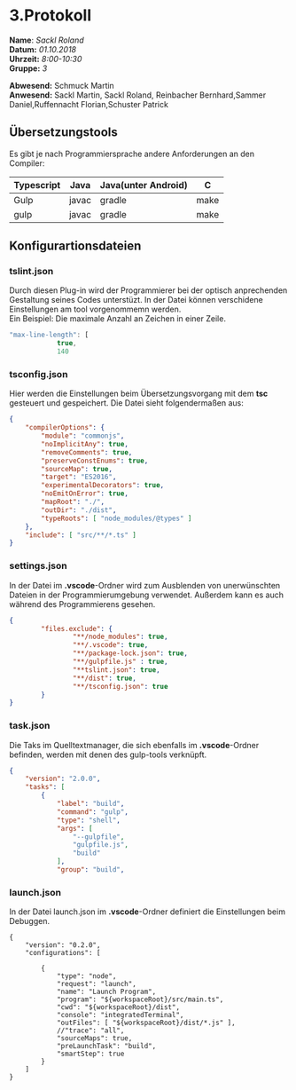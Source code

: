 # 3.Protokoll  
  
  **Name**:  *Sackl Roland*  
  **Datum:** *01.10.2018*  
  **Uhrzeit:** *8:00-10:30*  
  **Gruppe:** *3*  
  
  **Abwesend:** Schmuck Martin  
  **Anwesend:**   Sackl Martin, Sackl Roland, Reinbacher Bernhard,Sammer Daniel,Ruffennacht Florian,Schuster Patrick
   

## Übersetzungstools  
Es gibt je nach Programmiersprache andere Anforderungen an den Compiler:

Typescript | Java | Java(unter Android) | C  
---------- | ---- | ------------------- | -  
Gulp | javac | gradle | make   
gulp | javac | gradle | make  

## Konfigurartionsdateien  

### tslint.json   
Durch diesen Plug-in wird der Programmierer bei der optisch anprechenden Gestaltung seines Codes unterstüzt.   In der Datei können verschidene Einstellungen am tool vorgenommemn werden.  
Ein Beispiel: Die maximale Anzahl an Zeichen in einer Zeile.

```javascript  
"max-line-length": [
            true,
            140  
```  


### tsconfig.json
Hier werden die Einstellungen beim Übersetzungsvorgang mit dem **tsc** gesteuert und gespeichert. 
Die Datei sieht folgendermaßen aus:
```json
{
    "compilerOptions": {
        "module": "commonjs",
        "noImplicitAny": true,
        "removeComments": true,
        "preserveConstEnums": true,
        "sourceMap": true,
        "target": "ES2016",
        "experimentalDecorators": true,
        "noEmitOnError": true,
        "mapRoot": "./",
        "outDir": "./dist",
        "typeRoots": [ "node_modules/@types" ]
    },
    "include": [ "src/**/*.ts" ]
}
```



### settings.json
 In der Datei im **.vscode**-Ordner wird zum Ausblenden von unerwünschten Dateien in der Programmierumgebung verwendet. Außerdem kann es auch während des Programmierens gesehen.

```json
{
        "files.exclude": {
                "**/node_modules": true,
                "**/.vscode": true,
                "**/package-lock.json": true,
                "**/gulpfile.js" : true,
                "**tslint.json": true,
                "**/dist": true,
                "**/tsconfig.json": true
        }
}
```





### task.json
Die Taks im Quelltextmanager, die sich ebenfalls im **.vscode**-Ordner befinden, werden mit denen des gulp-tools verknüpft.  

```json
{
    "version": "2.0.0",
    "tasks": [
        {
            "label": "build",
            "command": "gulp",
            "type": "shell",
            "args": [
                "--gulpfile",
                "gulpfile.js",
                "build"
            ],
            "group": "build",
```



### launch.json
In der Datei launch.json im **.vscode**-Ordner definiert die Einstellungen beim Debuggen.

```
{
    "version": "0.2.0",
    "configurations": [

        {
            "type": "node",
            "request": "launch",
            "name": "Launch Program",
            "program": "${workspaceRoot}/src/main.ts",
            "cwd": "${workspaceRoot}/dist",
            "console": "integratedTerminal",
            "outFiles": [ "${workspaceRoot}/dist/*.js" ],
            //"trace": "all",
            "sourceMaps": true,
            "preLaunchTask": "build",
            "smartStep": true
        }
    ]
}  
```
